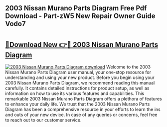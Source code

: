 ## 2003 Nissan Murano Parts Diagram Free Pdf Download - Part-zW5 New Repair Owner Guide Vodo7

# <h2><a href="http://dflo07.blite.top/?on=2003+Nissan+Murano+Parts+Diagram">🔗Download New 👉🔴 2003 Nissan Murano Parts Diagram</a></h2>

[![2003 Nissan Murano Parts Diagram download](https://i.imgur.com/lujVjoI.png)](http://dflo07.blite.top/?on=2003+Nissan+Murano+Parts+Diagram)
Welcome to the 2003 Nissan Murano Parts Diagram user manual, your one-stop resource for understanding and using your new product. Before you begin using your 2003 Nissan Murano Parts Diagram, we recommend reading this manual carefully. It contains detailed instructions for product setup, as well as information on how to use its various features and capabilities. This remarkable 2003 Nissan Murano Parts Diagram offers a plethora of features to enhance your daily life. We trust that the 2003 Nissan Murano Parts Diagram has been a comprehensive resource in your efforts to learn the ins and outs of your new device. In case of any queries or concerns, feel free to reach out to our customer service.
